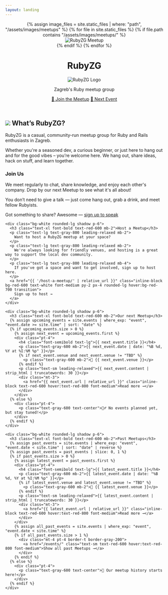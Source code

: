 ```yaml
---
layout: landing
---
```


<header class="carousel-container relative overflow-hidden h-96 rounded-b-2xl sm:rounded-b-[3rem]">
  <!-- Background carousel -->
  <div class="carousel absolute inset-0">
    {% assign image_files = site.static_files | where: "path", "/assets/images/meetups" %}
    {% for file in site.static_files %}
      {% if file.path contains "/assets/images/meetups/" %}
        <div class="carousel-slide absolute inset-0 opacity-0 transition-opacity duration-1000">
          <img data-src="{{ file.path | relative_url }}" alt="RubyZG Meetup" class="w-full h-full object-cover lazy-load">
        </div>
      {% endif %}
    {% endfor %}
  </div>

  <!-- Red semi-transparent overlay -->
  <div class="absolute inset-0 bg-red-600 bg-opacity-75"></div>

  <!-- Content overlay -->
  <div class="relative z-10 flex items-center justify-center h-full text-white text-center px-4">
    <div>
      <div class="relative mb-2">
        <h1 class="w-0 h-0 absolute top-0 left-0 overflow-hidden">RubyZG</h1>
        <img src="{{ '/assets/images/logo/hero.svg' | relative_url }}" alt="RubyZG Logo" class="max-w-[80%] sm:max-w-[50%] mx-auto mb-4">
      </div>
      <p class="text-xl mb-6">Zagreb's Ruby meetup group</p>
      <div class="flex flex-col sm:flex-row gap-4 mt-12 sm:mt-0 items-center justify-center">
        <a href="https://www.meetup.com/rubyzg/" target="_blank" class="inline-block bg-white text-red-600 font-bold py-2 px-6 rounded-full shadow hover:bg-red-50 hover:scale-105 transition">🎉 Join the Meetup</a>
        <a href="https://www.meetup.com/rubyzg/events/?type=upcoming" target="_blank" class="inline-block bg-white text-red-600 font-bold py-2 px-6 rounded-full shadow hover:bg-red-50 hover:scale-105 transition">📅 Next Event</a>
      </div>
    </div>
  </div>
</header>

<section class="mt-12 px-2 sm:px-0">
  <h2 class="flex flex-row gap-3 text-3xl font-bold text-red-600 mb-4">
    <span><img src="{{ '/assets/images/logo/sideways_gem.svg' | relative_url }}" class="size-8"></span>
    <span>What’s RubyZG?</span>
  </h2>
  <p class="text-lg leading-relaxed px-2 sm:px-4">
    RubyZG is a casual, community-run meetup group for Ruby and Rails enthusiasts in Zagreb.
  </p>
  <p class="text-lg leading-relaxed px-2 sm:px-4">
    Whether you're a seasoned dev, a curious beginner, or just here to hang out and for the good vibes – you’re welcome here.
    We hang out, share ideas, hack on stuff, and learn together.
  </p>
</section>

<section class="mt-12 px-2 sm:px-0">
  <div class="grid grid-cols-1 sm:grid-cols-2 gap-6">
    <div class="bg-white rounded-lg shadow p-6">
      <h3 class="text-xl font-bold text-red-600 mb-2">Join Us</h3>
      <p class="text-lg text-gray-800 leading-relaxed mb-2">
        We meet regularly to chat, share knowledge, and enjoy each other's company. Drop by our next Meetup to see what it's all about!
      </p>
      <p class="text-lg text-gray-800 leading-relaxed mb-2">
        You don’t need to give a talk — just come hang out, grab a drink, and meet fellow Rubyists.
      </p>
      <p class="text-lg text-gray-800 leading-relaxed mb-4">
        Got something to share? Awesome —
        <a href="{{ '/give-a-talk/' | relative_url }}" class="text-red-600 hover:text-red-800 font-medium">
          sign up to speak
        </a>
      </p>
    </div>

    <div class="bg-white rounded-lg shadow p-6">
      <h3 class="text-xl font-bold text-red-600 mb-2">Host a Meetup</h3>
      <p class="text-lg text-gray-800 leading-relaxed mb-2">
        Want to host a RubyZG meetup at your space?
      </p>
      <p class="text-lg text-gray-800 leading-relaxed mb-2">
        We're always looking for friendly venues, and hosting is a great way to support the local dev community.
      </p>
      <p class="text-lg text-gray-800 leading-relaxed mb-4">
        If you've got a space and want to get involved, sign up to host here.
      </p>
      <a href="{{ '/host-a-meetup/' | relative_url }}" class="inline-block bg-red-600 text-white font-medium py-2 px-4 rounded-lg hover:bg-red-700 transition">
        Sign up to host →
      </a>
    </div>

    <div class="bg-white rounded-lg shadow p-6">
      <h3 class="text-xl font-bold text-red-600 mb-2">Our next Meetup</h3>
      {% assign upcoming_events = site.events | where_exp: "event", "event.date >= site.time" | sort: "date" %}
      {% if upcoming_events.size > 0 %}
        {% assign next_event = upcoming_events.first %}
        <div class="pt-4">
          <h4 class="font-semibold text-lg">{{ next_event.title }}</h4>
          <p class="text-gray-600 mb-2">{{ next_event.date | date: "%B %d, %Y at %I:%M %p" }}</p>
          {% if next_event.venue and next_event.venue != "TBD" %}
            <p class="text-gray-600 mb-2">📍 {{ next_event.venue }}</p>
          {% endif %}
          <p class="text-sm leading-relaxed">{{ next_event.content | strip_html | truncatewords: 30 }}</p>
          <div class="mt-3">
            <a href="{{ next_event.url | relative_url }}" class="inline-block text-red-600 hover:text-red-800 font-medium">Read more →</a>
          </div>
        </div>
      {% else %}
        <div class="pt-4">
          <p class="text-gray-600 text-center">🤷‍♂️ No events planned yet, but stay tuned!</p>
        </div>
      {% endif %}
    </div>

    <div class="bg-white rounded-lg shadow p-6">
      <h3 class="text-xl font-bold text-red-600 mb-2">Past Meetups</h3>
      {% assign past_events = site.events | where_exp: "event", "event.date < site.time" | sort: "date" | reverse %}
      {% assign past_events = past_events | slice: 0, 1 %}
      {% if past_events.size > 0 %}
        {% assign latest_event = past_events.first %}
        <div class="pt-4">
          <h4 class="font-semibold text-lg">{{ latest_event.title }}</h4>
          <p class="text-gray-600 mb-2">{{ latest_event.date | date: "%B %d, %Y at %I:%M %p" }}</p>
          {% if latest_event.venue and latest_event.venue != "TBD" %}
            <p class="text-gray-600 mb-2">📍 {{ latest_event.venue }}</p>
          {% endif %}
          <p class="text-sm leading-relaxed">{{ latest_event.content | strip_html | truncatewords: 30 }}</p>
          <div class="mt-3">
            <a href="{{ latest_event.url | relative_url }}" class="inline-block text-red-600 hover:text-red-800 font-medium">Read more →</a>
          </div>
        </div>
        {% assign all_past_events = site.events | where_exp: "event", "event.date < site.time" %}
        {% if all_past_events.size > 1 %}
          <div class="mt-4 pt-4 border-t border-gray-200">
            <a href="/events/" class="text-sm text-red-600 hover:text-red-800 font-medium">Show all past Meetups →</a>
          </div>
        {% endif %}
      {% else %}
        <div class="pt-4">
          <p class="text-gray-600 text-center">📸 Our meetup history starts here!</p>
        </div>
      {% endif %}
    </div>
  </div>
</section>

<script>
document.addEventListener('DOMContentLoaded', function() {
  const slides = document.querySelectorAll('.carousel-slide');
  const lazyImages = document.querySelectorAll('.lazy-load');
  let currentSlide = 0;
  let loadedImages = new Set();

  if (slides.length === 0) return;

  function loadImage(img) {
    if (img.dataset.src && !loadedImages.has(img)) {
      img.src = img.dataset.src;
      loadedImages.add(img);
    }
  }

  const firstImg = slides[0].querySelector('.lazy-load');
  if (firstImg) loadImage(firstImg);

  slides[0].classList.remove('opacity-0');
  slides[0].classList.add('opacity-100');

  function nextSlide() {
    slides[currentSlide].classList.remove('opacity-100');
    slides[currentSlide].classList.add('opacity-0');

    currentSlide = (currentSlide + 1) % slides.length;

    const currentImg = slides[currentSlide].querySelector('.lazy-load');
    if (currentImg) loadImage(currentImg);

    const nextIndex = (currentSlide + 1) % slides.length;
    const nextImg = slides[nextIndex].querySelector('.lazy-load');
    if (nextImg) loadImage(nextImg);

    slides[currentSlide].classList.remove('opacity-0');
    slides[currentSlide].classList.add('opacity-100');
  }

  setInterval(nextSlide, 4000);
});
</script>
